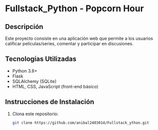 # Fullstack_Python - Popcorn Hour

## Descripción
Este proyecto consiste en una aplicación web que permite a los usuarios calificar películas/series, comentar y participar en discusiones. 

## Tecnologías Utilizadas
- Python 3.8+
- Flask
- SQLAlchemy (SQLite)
- HTML, CSS, JavaScript (front-end básico)

## Instrucciones de Instalación
1. Clona este repositorio:
   ```bash
   git clone https://github.com/anibal2403014/Fullstack_ython.git
